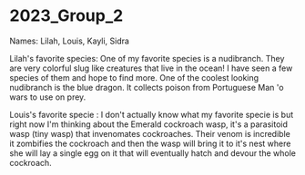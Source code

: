 # 2023_Group_2

Names: Lilah, Louis, Kayli, Sidra

Lilah's favorite species: One of my favorite species is a nudibranch. They are very colorful slug like creatures that live in the ocean! I have seen a few species of them and hope to find more. One of the coolest looking nudibranch is the blue dragon. It collects poison from Portuguese Man 'o wars to use on prey.

Louis's favorite specie : I don't actually know what my favorite specie is but right now I'm thinking about the Emerald cockroach wasp, it's a parasitoid wasp (tiny wasp) that invenomates cockroaches. Their venom is incredible it zombifies the cockroach and then the wasp will bring it to it's nest where she will lay a single egg on it that will eventually hatch and devour the whole cockroach.
